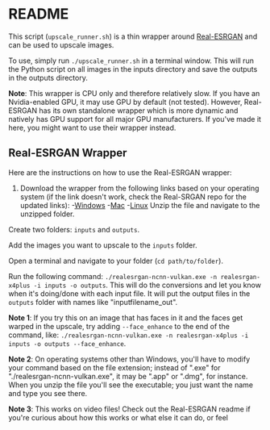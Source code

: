 # README

This script (`upscale_runner.sh`) is a thin wrapper around [Real-ESRGAN](https://github.com/xinntao/Real-ESRGAN) and can be used to upscale images.

To use, simply run `./upscale_runner.sh` in a terminal window. This will run the Python script on all images in the inputs directory and save the outputs in the outputs directory.

**Note**: This wrapper is CPU only and therefore relatively slow. If you have an Nvidia-enabled GPU, it may use GPU by default (not tested). However, Real-ESRGAN has its own standalone wrapper which is more dynamic and natively has GPU support for all major GPU manufacturers. If you've made it here, you might want to use their wrapper instead.

## Real-ESRGAN Wrapper
Here are the instructions on how to use the Real-ESRGAN wrapper:

1. Download the wrapper from the following links based on your operating system (if the link doesn't work, check the Real-SRGAN repo for the updated links):
-[Windows](https://github.com/xinntao/Real-ESRGAN/releases/download/v0.2.5.0/realesrgan-ncnn-vulkan-20220424-windows.zip)
-[Mac](https://github.com/xinntao/Real-ESRGAN/releases/download/v0.2.5.0/realesrgan-ncnn-vulkan-20220424-macos.zip)
-[Linux](https://github.com/xinntao/Real-ESRGAN/releases/download/v0.2.5.0/realesrgan-ncnn-vulkan-20220424-ubuntu.zip)
Unzip the file and navigate to the unzipped folder.

Create two folders: `inputs` and `outputs`.

Add the images you want to upscale to the `inputs` folder.

Open a terminal and navigate to your folder (`cd path/to/folder`).

Run the following command: `./realesrgan-ncnn-vulkan.exe -n realesrgan-x4plus -i inputs -o outputs`. This will do the conversions and let you know when it's doing/done with each input file. It will put the output files in the `outputs` folder with names like "inputfilename_out".

**Note 1**: If you try this on an image that has faces in it and the faces get warped in the upscale, try adding `--face_enhance` to the end of the command, like: `./realesrgan-ncnn-vulkan.exe -n realesrgan-x4plus -i inputs -o outputs --face_enhance`.

**Note 2**: On operating systems other than Windows, you'll have to modify your command based on the file extension; instead of ".exe" for "./realesrgan-ncnn-vulkan.exe", it may be ".app" or ".dmg", for instance. When you unzip the file you'll see the executable; you just want the name and type you see there.

**Note 3**: This works on video files! Check out the Real-ESRGAN readme if you're curious about how this works or what else it can do, or feel 
